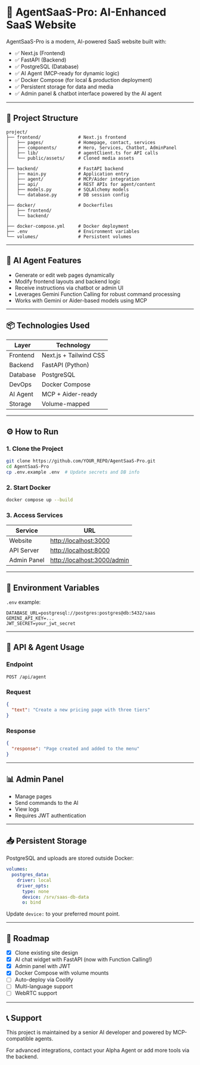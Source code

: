 # 🚀 AgentSaaS-Pro: AI-Enhanced SaaS Website

AgentSaaS-Pro is a modern, AI-powered SaaS website built with:

- ✅ Next.js (Frontend)
- ✅ FastAPI (Backend)
- ✅ PostgreSQL (Database)
- ✅ AI Agent (MCP-ready for dynamic logic)
- ✅ Docker Compose (for local & production deployment)
- ✅ Persistent storage for data and media
- ✅ Admin panel & chatbot interface powered by the AI agent

---

## 📁 Project Structure

```
project/
├── frontend/              # Next.js frontend
│   ├── pages/             # Homepage, contact, services
│   ├── components/        # Hero, Services, Chatbot, AdminPanel
│   ├── lib/               # agentClient.ts for API calls
│   └── public/assets/     # Cloned media assets
│
├── backend/               # FastAPI backend
│   ├── main.py            # Application entry
│   ├── agent/             # MCP/Aider integration
│   ├── api/               # REST APIs for agent/content
│   ├── models.py          # SQLAlchemy models
│   └── database.py        # DB session config
│
├── docker/                # Dockerfiles
│   ├── frontend/
│   └── backend/
│
├── docker-compose.yml     # Docker deployment
├── .env                   # Environment variables
└── volumes/               # Persistent volumes
```

---

## 🧠 AI Agent Features

- Generate or edit web pages dynamically
- Modify frontend layouts and backend logic
- Receive instructions via chatbot or admin UI
- Leverages Gemini Function Calling for robust command processing
- Works with Gemini or Aider-based models using MCP

---

## 📦 Technologies Used

| Layer       | Technology        |
|-------------|-------------------|
| Frontend    | Next.js + Tailwind CSS |
| Backend     | FastAPI (Python)  |
| Database    | PostgreSQL        |
| DevOps      | Docker Compose    |
| AI Agent    | MCP + Aider-ready |
| Storage     | Volume-mapped     |

---

## ⚙️ How to Run

### 1. Clone the Project

```bash
git clone https://github.com/YOUR_REPO/AgentSaaS-Pro.git
cd AgentSaaS-Pro
cp .env.example .env  # Update secrets and DB info
```

### 2. Start Docker

```bash
docker compose up --build
```

### 3. Access Services

| Service     | URL                                                        |
| ----------- | ---------------------------------------------------------- |
| Website     | [http://localhost:3000](http://localhost:3000)             |
| API Server  | [http://localhost:8000](http://localhost:8000)             |
| Admin Panel | [http://localhost:3000/admin](http://localhost:3000/admin) |

---

## 🔐 Environment Variables

`.env` example:

```env
DATABASE_URL=postgresql://postgres:postgres@db:5432/saas
GEMINI_API_KEY=...
JWT_SECRET=your_jwt_secret
```

---

## 💬 API & Agent Usage

### Endpoint

```http
POST /api/agent
```

### Request

```json
{
  "text": "Create a new pricing page with three tiers"
}
```

### Response

```json
{
  "response": "Page created and added to the menu"
}
```

---

## 📊 Admin Panel

* Manage pages
* Send commands to the AI
* View logs
* Requires JWT authentication

---

## 📥 Persistent Storage

PostgreSQL and uploads are stored outside Docker:

```yaml
volumes:
  postgres_data:
    driver: local
    driver_opts:
      type: none
      device: /srv/saas-db-data
      o: bind
```

Update `device:` to your preferred mount point.

---

## 🧱 Roadmap

* [x] Clone existing site design
* [x] AI chat widget with FastAPI (now with Function Calling!)
* [x] Admin panel with JWT
* [x] Docker Compose with volume mounts
* [ ] Auto-deploy via Coolify
* [ ] Multi-language support
* [ ] WebRTC support

---

## 📞 Support

This project is maintained by a senior AI developer and powered by MCP-compatible agents.

For advanced integrations, contact your Alpha Agent or add more tools via the backend.
